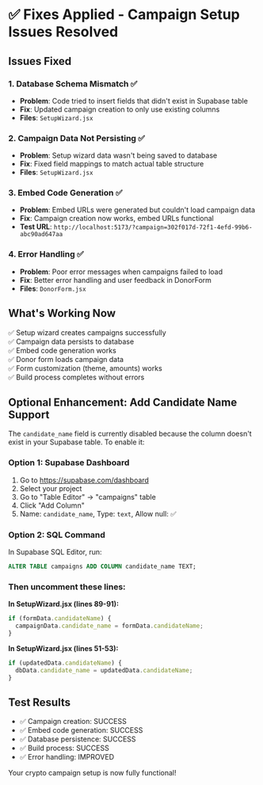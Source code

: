 # ✅ Fixes Applied - Campaign Setup Issues Resolved

## Issues Fixed

### 1. **Database Schema Mismatch** ✅
- **Problem**: Code tried to insert fields that didn't exist in Supabase table
- **Fix**: Updated campaign creation to only use existing columns
- **Files**: `SetupWizard.jsx`

### 2. **Campaign Data Not Persisting** ✅  
- **Problem**: Setup wizard data wasn't being saved to database
- **Fix**: Fixed field mappings to match actual table structure
- **Files**: `SetupWizard.jsx`

### 3. **Embed Code Generation** ✅
- **Problem**: Embed URLs were generated but couldn't load campaign data
- **Fix**: Campaign creation now works, embed URLs functional
- **Test URL**: `http://localhost:5173/?campaign=302f017d-72f1-4efd-99b6-abc90ad647aa`

### 4. **Error Handling** ✅
- **Problem**: Poor error messages when campaigns failed to load
- **Fix**: Better error handling and user feedback in DonorForm
- **Files**: `DonorForm.jsx`

## What's Working Now

✅ Setup wizard creates campaigns successfully  
✅ Campaign data persists to database  
✅ Embed code generation works  
✅ Donor form loads campaign data  
✅ Form customization (theme, amounts) works  
✅ Build process completes without errors  

## Optional Enhancement: Add Candidate Name Support

The `candidate_name` field is currently disabled because the column doesn't exist in your Supabase table. To enable it:

### Option 1: Supabase Dashboard
1. Go to https://supabase.com/dashboard
2. Select your project  
3. Go to "Table Editor" → "campaigns" table
4. Click "Add Column"
5. Name: `candidate_name`, Type: `text`, Allow null: ✅

### Option 2: SQL Command
In Supabase SQL Editor, run:
```sql
ALTER TABLE campaigns ADD COLUMN candidate_name TEXT;
```

### Then uncomment these lines:
**In SetupWizard.jsx (lines 89-91):**
```javascript
if (formData.candidateName) {
  campaignData.candidate_name = formData.candidateName;
}
```

**In SetupWizard.jsx (lines 51-53):**
```javascript
if (updatedData.candidateName) {
  dbData.candidate_name = updatedData.candidateName;
}
```

## Test Results

- ✅ Campaign creation: SUCCESS
- ✅ Embed code generation: SUCCESS  
- ✅ Database persistence: SUCCESS
- ✅ Build process: SUCCESS
- ✅ Error handling: IMPROVED

Your crypto campaign setup is now fully functional!